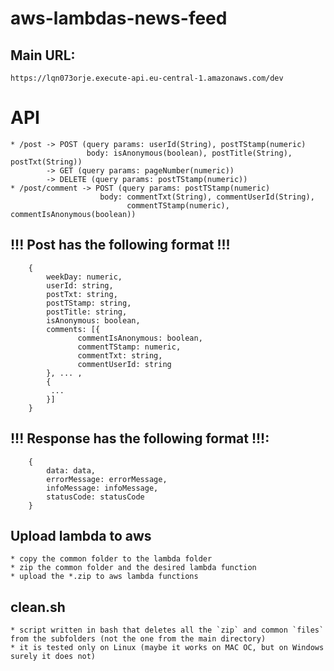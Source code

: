 # aws-lambdas-news-feed

## Main URL: 
    https://lqn073orje.execute-api.eu-central-1.amazonaws.com/dev
    
# API
```
* /post -> POST (query params: userId(String), postTStamp(numeric)
                 body: isAnonymous(boolean), postTitle(String), postTxt(String))
        -> GET (query params: pageNumber(numeric))
        -> DELETE (query params: postTStamp(numeric))
* /post/comment -> POST (query params: postTStamp(numeric)
                    body: commentTxt(String), commentUserId(String), 
                          commentTStamp(numeric), commentIsAnonymous(boolean))
```
## !!! Post has the following format !!!
```
    {
        weekDay: numeric,
        userId: string,
        postTxt: string,
        postTStamp: string,
        postTitle: string,
        isAnonymous: boolean,
        comments: [{
               commentIsAnonymous: boolean,
               commentTStamp: numeric,
               commentTxt: string,
               commentUserId: string 
        }, ... ,
        {
         ...   
        }]
    }
```
## !!! Response has the following format !!!: 
```
    {
        data: data,
        errorMessage: errorMessage,
        infoMessage: infoMessage,
        statusCode: statusCode
    }
```

## Upload lambda to aws
    * copy the common folder to the lambda folder
    * zip the common folder and the desired lambda function 
    * upload the *.zip to aws lambda functions

## clean.sh
    * script written in bash that deletes all the `zip` and common `files` from the subfolders (not the one from the main directory)
    * it is tested only on Linux (maybe it works on MAC OC, but on Windows surely it does not)


